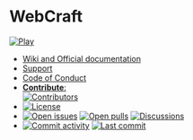 # WebCraft

[![Play](https://img.shields.io/website?down_color=%23F00&down_message=Website%20down&label=Play&up_color=%2308F&up_message=Website%20online&url=https%3A%2F%2Fwebcraft.wixonic.fr)](https://webcraft.wixonic.fr)

- [Wiki and Official documentation](https://github.com/Wix-Productions/WebCraft/wiki)
- [Support](https://github.com/Wix-Productions/WebCraft/blob/Default/.github/SUPPORT.md)
- [Code of Conduct](https://github.com/Wix-Productions/WebCraft/blob/Default/.github/CODE_OF_CONDUCT.md)
- [**Contribute**:<br />![Contributors](https://img.shields.io/github/contributors/Wix-Productions/WebCraft?color=%2308F&label=Contributors)](https://github.com/Wix-Productions/WebCraft/blob/Default/.github/CONTRIBUTING.md)
- [![License](https://img.shields.io/github/license/Wix-Productions/WebCraft?color=%23555&label=License)](https://github.com/Wix-Productions/WebCraft/blob/Default/LICENSE.txt)
- [![Open issues](https://img.shields.io/github/issues-raw/Wix-Productions/WebCraft?color=%2308F&label=Open%20issues)](https://github.com/Wix-Productions/WebCraft/issues) [![Open pulls](https://img.shields.io/github/issues-pr-raw/Wix-Productions/WebCraft?color=%2308F&label=Open%20pulls)](https://github.com/Wix-Productions/WebCraft/pulls) [![Discussions](https://img.shields.io/github/discussions/Wix-Productions/WebCraft?color=%2308F&label=Discussions)](https://github.com/Wix-Productions/WebCraft/discussions)
- [![Commit activity](https://img.shields.io/github/commit-activity/m/Wix-Productions/WebCraft?color=%2308F&label=Commit%20activity)](https://github.com/Wix-Productions/WebCraft/graphs/commit-activity) [![Last commit](https://img.shields.io/github/last-commit/Wix-Productions/WebCraft?color=%2308F&label=Last%20commit)](https://github.com/Wix-Productions/WebCraft/commits/Default)
